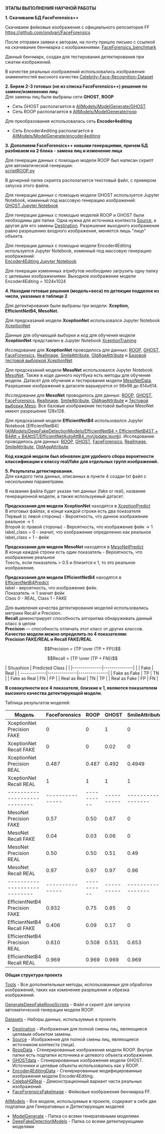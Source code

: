 **ЭТАПЫ ВЫПОЛНЕНИЯ НАУЧНОЙ РАБОТЫ**  

**1. Скачиваем БД FaceForensics++**  
  
Скачиваем фейковые изображения с официального репозитория FF 
https://github.com/ondyari/FaceForensics

После отправки заявки к авторам, на почту пришло письмо с ссылкой на скачивание бенчмарка с изображениями:
[FaceForensics_benchmark](http://kaldir.vc.in.tum.de/faceforensics_benchmark_images.zip)

Данный бенчмарк, создан для тестирования детектирования при сжатии изображений.

В качестве реальных изображений использовались изображения знаменитостей высокого качества
[Celebrity-Face-Recognition-Dataset](https://github.com/prateekmehta59/Celebrity-Face-Recognition-Dataset)

**2. Берем 2-3 готовых (не из списка FaceForensics++) решения по замене/изменению лиц:**  
Для замены лиц были выбраны сети **GHOST**, **ROOP**
- Сеть GHOST располагается в [AllModels/ModelGenerate/GHOST](AllModels/ModelGenerate/GHOST)
- Сеть ROOP располагается в [AllModels/ModelGenerate/roop](AllModels/ModelGenerate/roop)

Для преобразования использовалась сеть **Encoder4editing**
- Сеть Encoder4editing располагается в [AllModels/ModelGenerate/encoder4editing](AllModels/ModelGenerate/encoder4editing)
     
**3. Дополняем FaceForensics++ новыми генерациями, причем БД разбиваем на 2 блока - замена лиц и изменение лица**  

Для генерации данных с помощью модели ROOP был написан скрипт для автоматической генерации:  
[scriptROOP.py](GenerateDeepFakeRoopScripts/scriptROOP.py)

В дочерней папке скрипта располагается текстовый файл, с примером запуска этого файла. 
 
Для генерации данных с помощью модели GHOST используется Jupyter Notebook, изменный под массовую генерацию изображений:  
[GHOST Jupyter Notebook](AllModels/ModelGenerate/GHOST/GHOST_upd.ipynb)  

Для генерации данных с помощью моделей ROOP и GHOST были необходимы две папки. Одна нужна для источника контекста [Source](Datasets/source), а другая для его замены [Destination](Datasets/destination). Разрешение выходного изображения равно разрешению входного изображения, меняется лишь "лицо" объекта.

Для генерации данных с помощью модели Encoder4Editing используется Jupyter Notebook, изменный под массовую генерацию изображений:  
[Encoder4Editing Jupyter Notebook](https://github.com/Dryg1214/DeepFakeRepos/blob/main/AllModels/ModelGenerate/encoder4editing/E4emyUpdate.ipynb)  

Для генерации изменнных атрибутов необходимо загрузить одну папку с целевыми изображениями. Выходное изображение модели Encoder4Editing = 1024x1024

**4. Находим готовые решения (модель+веса) по детекции подделок из числа, указаных в таблице 2**  

Для детектирования были выбраны три модели: **Xception, EfficientNetB4, MesoNet.**  

Для предсказаний модели **XceptionNet** использовался Jupyter Notebook [XceptionNet](AllModels/DeepFakeDetectionModels/XceptionNet/XceptionNet.ipynb)  

Данные для обучающей выборки и код для обучения модели **XceptionNet** представлен в Jupyter Notebook [XceptionTraining](AllModels/DeepFakeDetectionModels/XceptionNet/Team_Dark_HAIYA_XceptionNet_Deepfake_Detector_Training.ipynb) 

Исследование для **XceptionNet** проводилось для данных: [ROOP](Datasets/RoopData/fake), [GHOST](Datasets/GHOSTdata/fake), [FaceForensics](Datasets/FaceForensics/fake), [RealImage](Datasets/CelebaHQReal/Data/real), [SmileAttribute](Datasets/Encoder4EditingData/Smile/fake), [OldAgeAttribute](Datasets/Encoder4EditingData/OldAge/fake) и [Базовой тестовой выборкой XceptionNet](AllModels/DeepFakeDetectionModels/XceptionNet/testing_images)  


Для предсказаний модели **MesoNet** использовался Jupyter Notebook [MesoNet](AllModels/DeepFakeDetectionModels/MesoNet-DeepFakeDetection/notebook/Meso_4.ipynb). 
Также в коде данного ноутбука есть методы для обучения модели. Датасет для обучения и тестирования модели [MesoNetData](AllModels/DeepFakeDetectionModels/MesoNet-DeepFakeDetection/data). Разрешение изображений в датасете варьируется от 98х98 до 614х614.

Исследование для **MesoNet** проводилось для данных: [ROOP](Datasets/RoopData/fake), [GHOST](Datasets/GHOSTdata/fake), [FaceForensics](Datasets/FaceForensics/fake), [RealImage](Datasets/CelebaHQReal/Data/real), [SmileAttribute](Datasets/Encoder4EditingData/Smile/fake), [OldAgeAttribute](Datasets/Encoder4EditingData/OldAge/fake) и [Тестовой выборки Meso](AllModels/DeepFakeDetectionModels/MesoNet-DeepFakeDetection/data/train). Все базовые изображения тестовой выборки MesoNet имеют разрешение 128х128.  

Для предсказаний модели **EfficientNetB4** использовался Jupyter Notebook [EfficientNetB4]([AllModels/DeepFakeDetectionModels/EfficientNetB4 + EfficientNetB4ST + B4Att + B4AttST/EfficientNetAutoAttB4_myUpdate.ipynb](https://github.com/Dryg1214/DeepFakeRepos/blob/main/AllModels/DeepFakeDetectionModels/EfficientNetB4%20%2B%20EfficientNetB4ST%20%2B%20B4Att%20%2B%20B4AttST/EfficientNetAutoAttB4_myUpdate.ipynb)). Исследование проводилось для данных: [ROOP](Datasets/RoopData/fake), [GHOST](Datasets/GHOSTdata/fake), [FaceForensics](Datasets/FaceForensics/fake), [RealImage](Datasets/CelebaHQReal/Data/real), [SmileAttribute](Datasets/Encoder4EditingData/Smile/fake), [OldAgeAttribute](Datasets/Encoder4EditingData/OldAge/fake)

**Код каждой модели был обновлен для удобного сбора вероятности классификации к классу real/fake для отдельных групп изображений.**


**5. Результаты детектирования.**  
Для каждого типа данных, описанных в пункте 4 создан txt файл с несколькими параметрами.  

В названии файла будет указан тип данных (fake or real), название генерационной модели, а также используемый датасет.  

**Предсказания для модели XceptionNet** находятся в [XceptionPredict](AllModels/DeepFakeDetectionModels/XceptionNet)  
В итоговых файлах, в конце каждой строки есть два показателя  
Первый (с левой стороны) - Вероятность, что данное изображение реальное -> 1  
Второй (с правой стороны) - Вероятность, что изображение фейк -> 1  
label_class = 0 - значит, что изображение определенно как реальное  
label_class = 1 - фейк

**Предсказания для модели MesoNet** находятся в [MesoNetPredict](AllModels/DeepFakeDetectionModels/MesoNet-DeepFakeDetection/notebook)  
В конце каждой строки есть один показатель - Вероятность, что изображение реальное  
Тоесть, если показатель > 0.5 и близится к 1, то это реальное изображение. 

**Предсказания для модели EfficientNetB4** находятся в [EfficientNetB4Predict](https://github.com/Dryg1214/DeepFakeRepos/tree/main/AllModels/DeepFakeDetectionModels/EfficientNetB4%20%2B%20EfficientNetB4ST%20%2B%20B4Att%20%2B%20B4AttST)  
label - вероятность, что изображение фейк.  
Показатель -> 1 значит фейк  
Class 0 - REAL, Class 1 - FAKE

Для выявления качества детектирования моделей использовались метрики Recall и Precision.  
**Recall** демонстрирует способность алгоритма обнаруживать данный класс в целом  
**Precision** — способность отличать этот класс от других классов.  
**Качество модели можно определить по 4 показателям:**   
**Precision FAKE/REAL и Recall FAKE/REAL**  

$$Precision = {TP \over (TP + FP)}$$  

$$Recall = {TP \over (TP + FN)}$$  


|  Situashion  | Predicted Class               |
|              |---------------|---------------|
|              |  Fake         | Real          |
| -------------|---------------|---------------|
| Fake as Fake |  TP           |  TN           |
| Fake as Real |  FN           |  FP           |
| Real as Real |  TN           |  TP           |
| Real as Fake |  FP           |  FN           |


**В совокупности все 4 показателя, близкие к 1, являются показателем высокого качества детектирующей модели.**

Таблица результатов моделей:

| Модель                     | FaceForensics |   ROOP   |  GHOST   | SmileAttribute  | OldAgeAttribute  | BaseData |
|----------------------------|---------------|----------|----------|-----------------|------------------|----------|
| XceptionNet Precision FAKE |        0      |     0    |     1    |        0        |          0       |  0.994   |
| XceptionNet Recall FAKE    |        0      |     0    |   0.02   |        0        |          0       |  0.925   |
| XceptionNet Precision REAL |     0.487     |   0.487  |  0.492   |      0.4949     |        0.4949    |  0.929   |
| XceptionNet Recall REAL    |        1      |     1    |     1    |        1        |          1       |  0.995   |
|----------------------------|---------------|----------|----------|-----------------|------------------|----------|
| MesoNet Precision FAKE     |      0.57     |   0.50   |  0.67    |        0        |         0        |  0.96    |
| MesoNet Recall FAKE        |      0.04     |   0.03   |  0.06    |        0        |         0        |  0.94    |
| MesoNet Precision REAL     |      0.50     |   0.50   |  0.51    |        0.49     |         0.49     |   0.96   |
| MesoNet Recall REAL        |      0.97     |   0.97   |  0.97    |        0.96     |         0.96     |   0.97   |
|----------------------------|---------------|----------|----------|-----------------|------------------|----------|
| EfficientNetB4 Precision FAKE|    0.932    |   0.75   |   0.85   |        0        |        0.25      |    -     |
| EfficientNetB4 Recall FAKE   |    0.406    |   0.09   |   0.17   |        0        |        0.02      |    -     |
| EfficientNetB4 Precision REAL|    0.610    |  0.508   |  0.531   |       0.653     |       0.657      |    -     |
| EfficientNetB4 Recall REAL   |    0.969    |  0.969   |  0.969   |       0.969     |       0.969      |    -     |

**Общая структура проекта**  

[Tools](Tools) - Все дополнительные методы, использованные для обработки изображений, таких как изменение разрешения и обрезка изображений.

[GenerateDeepFakeRoopScripts](GenerateDeepFakeRoopScripts) - Файл и скрипт для запуска автоматической генерации модели ROOP.

[Datasets](Datasets) - Наборы данных, используемые в проекте. 
- [Destination](Datasets/destination) - Изображения для полной смены лиц, являющиеся целевым объектом замены.
- [Source](Datasets/source) - Изображения для полной смены лиц, являющиеся источником контекста (лица).
- [RoopData](Datasets/RoopData) - Сгенерированные изображения модели ROOP. Внутри папки есть подпапки источника и целевого объекта изображения.
- [GHOSTdata](Datasets/GHOSTdata) - Сгенерированные изображения модели GHOST. Источники и целевые объекты использовались как у ROOP.
- [Encoder4EditingData](Datasets/Encoder4EditingData) - Сгенерированные модифицированные изображения модели Encoder4Editing.
- [CelebaHQReal](Datasets/CelebaHQReal) - Демонстрационный вариант части реальных изображений.
- [FaceForensicsFakeImage](Datasets/FaceForensics/fake) - Фейковые изображения бенчмарка FF.

[AllModels](AllModels) - Все модели, используемые в проекте, содержит в себе две подпапки для Генеративных и Детектирующих моделей
- [ModelGenerate](AllModels/ModelGenerate) - Папка со всеми генеративными моделями
- [DeepFakeDetectionModels](AllModels/DeepFakeDetectionModels) - Папка со всеми детектирующими моделями


